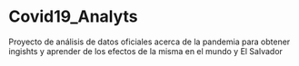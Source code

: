# Covid19_Analyts
Proyecto de análisis de datos oficiales acerca de la pandemia para obtener ingishts y aprender de los efectos de la misma en el mundo y El Salvador
